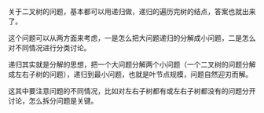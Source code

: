 关于二叉树的问题，基本都可以用递归做，递归的遍历完树的结点，答案也就出来了。

这个问题可以从两方面来考虑，一是怎么把大问题递归的分解成小问题，二是怎么对不同情况进行分类讨论。

递归其实就是分解的思想，把一个大问题分解两个小问题（一个二叉树的问题分解成左右子树的问题），递归到最小问题，也就是叶节点规模，问题自然迎刃而解。

这其中要注意问题的不同情况，比如对左右子树都有或左右子树都没有的问题分开讨论，怎么拆分问题是关键。